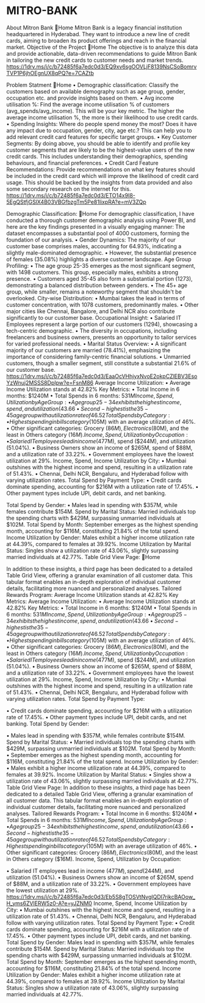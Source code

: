 # MITRO-BANK
About Mitron Bank
🔁Home
Mitron Bank is a legacy financial institution headquartered in Hyderabad. They want to introduce a new line of credit cards, aiming to broaden its product offerings and reach in the financial market.
Objective of the Project
🔁Home
The objective is to analyze this data and provide actionable, data-driven recommendations to guide Mitron Bank in tailoring the new credit cards to customer needs and market trends.
https://1drv.ms/i/c/b72485f6a7edc0d3/EQ9xv6sgOOVLjF8139NsCSoBomrvTVP1P6jhOEgnUX8qPQ?e=7CAZtb

Problem Statment
🔁Home
•	Demographic classification: Classify the customers based on available demography such as age group, gender, occupation etc. and provide insights based on them.
•	Avg income utilisation %: Find the average income utilisation % of customers (avg_spends/avg_income). This will be your key metric. The higher the average income utilisation %, the more is their likelihood to use credit cards.
•	Spending Insights: Where do people spend money the most? Does it have any impact due to occupation, gender, city, age etc.? This can help you to add relevant credit card features for specific target groups.
•	Key Customer Segments: By doing above, you should be able to identify and profile key customer segments that are likely to be the highest-value users of the new credit cards. This includes understanding their demographics, spending behaviours, and financial preferences.
•	Credit Card Feature Recommendations: Provide recommendations on what key features should be included in the credit card which will improve the likelihood of credit card usage. This should be backed by the insights from data provided and also some secondary research on the internet for this.
https://1drv.ms/i/c/b72485f6a7edc0d3/ETO14x9I8-5EgQStfjGSlX4B03VBGfbzgTm5Pe81lixpRA?e=mV3ZQp

Demographic Classification:
🔁Home
For demographic classification, I have conducted a thorough customer demographic analysis using Power BI, and here are the key findings presented in a visually engaging manner:
The dataset encompasses a substantial pool of 4000 customers, forming the foundation of our analysis.
•	Gender Dynamics: The majority of our customer base comprises males, accounting for 64.93%, indicating a slightly male-dominated demographic.
•	However, the substantial presence of females (35.08%) highlights a diverse customer landscape.
Age Group Profiling:
•	The age group 25-35 emerges as the most significant segment, with 1498 customers. This group, especially males, exhibits a strong presence.
•	Customers aged 35-45 also form a substantial portion (1273), demonstrating a balanced distribution between genders.
•	The 45+ age group, while smaller, remains a noteworthy segment that shouldn't be overlooked.
City-wise Distribution:
•	Mumbai takes the lead in terms of customer concentration, with 1078 customers, predominantly males.
•	Other major cities like Chennai, Bangalore, and Delhi NCR also contribute significantly to our customer base.
Occupational Insight:
•	Salaried IT Employees represent a large portion of our customers (1294), showcasing a tech-centric demographic.
•	The diversity in occupations, including freelancers and business owners, presents an opportunity to tailor services for varied professional needs.
•	Marital Status Overview:
•	A significant majority of our customers are married (78.41%), emphasizing the importance of considering family-centric financial solutions.
•	Unmarried customers, though a smaller segment, still constitute a substantial 21.6% of our customer base.
https://1drv.ms/i/c/b72485f6a7edc0d3/EaaOcVHhjyxNvoE2okpCZlEBV3EsoYzWnuj2MSSS8DpIpw?e=FsnM86
Average Income Utilization:
•	Average Income Utilization stands at 42.82%
Key Metrics:
       • Total Income in 6 months: $1240M
•	Total Spends in 6 months: $531M
Income, Spend, Utilization by Age Group:
        •   Age group 25-34 exhibits the highest income, spend, and utilization (43.66%).
•	Second-highest is the 35-45 age group with a utilization rate of 46.52%.
Total Spends by Category:
        • Highest spending in bills category ($105M) with an average utilization of 46%.
•	Other significant categories: Grocery ($86M), Electronics ($80M), and the least in Others category ($16M).
Income, Spend, Utilization by Occupation:
         •Salaried IT employees lead in income ($477M), spend ($244M), and utilization (51.04%).
•	Business Owners show an income of $265M, spend of $88M, and a utilization rate of 33.22%.
•	Government employees have the lowest utilization at 29%.
Income, Spend, Income Utilization by City:
        • Mumbai outshines with the highest income and spend, resulting in a utilization rate of 51.43%.
•	Chennai, Delhi NCR, Bengaluru, and Hyderabad follow with varying utilization rates.
Total Spend by Payment Type:
         • Credit cards dominate spending, accounting for $216M with a utilization rate of 17.45%.
•	Other payment types include UPI, debit cards, and net banking.

Total Spend by Gender:
          • Males lead in spending with $357M, while females contribute $154M.
Spend by Marital Status:
Married individuals top the spending charts with $429M, surpassing unmarried individuals at $102M.
Total Spend by Month:
September emerges as the highest spending month, accounting for $116M, constituting 21.84% of the total spend.
Income Utilization by Gender:
Males exhibit a higher income utilization rate at 44.39%, compared to females at 39.92%.
Income Utilization by Marital Status:
Singles show a utilization rate of 43.06%, slightly surpassing married individuals at 42.77%.
Table Grid View Page:
🔁Home
 
In addition to these insights, a third page has been dedicated to a detailed Table Grid View, offering a granular examination of all customer data. This tabular format enables an in-depth exploration of individual customer details, facilitating more nuanced and personalized analyses.
Tailored Rewards Program:
Average Income Utilization stands at 42.82%
Key Metrics:
       Average Income Utilization:
                   • Average Income Utilization stands at 42.82%
Key Metrics:
         • Total Income in 6 months: $1240M
•	Total Spends in 6 months: $531M
Income, Spend, Utilization by Age Group:
      •      Age group 25-34 exhibits the highest income, spend, and utilization (43.66%).
•	Second-highest is the 35-45 age group with a utilization rate of 46.52%.
Total Spends by Category: 
       • Highest spending in bills category ($105M) with an average utilization of 46%.
•	Other significant categories: Grocery ($86M), Electronics ($80M), and the least in Others category ($16M).
Income, Spend, Utilization by Occupation:
        • Salaried IT employees lead in income ($477M), spend ($244M), and utilization (51.04%).
•	Business Owners show an income of $265M, spend of $88M, and a utilization rate of 33.22%.
•	Government employees have the lowest utilization at 29%.
Income, Spend, Income Utilization by City:
       • Mumbai outshines with the highest income and spend, resulting in a utilization rate of 51.43%.
•	Chennai, Delhi NCR, Bengaluru, and Hyderabad follow with varying utilization rates.
Total Spend by Payment Type:
 
•	Credit cards dominate spending, accounting for $216M with a utilization rate of 17.45%.
•	Other payment types include UPI, debit cards, and net banking.
Total Spend by Gender:
 
•	Males lead in spending with $357M, while females contribute $154M.
Spend by Marital Status:
         • Married individuals top the spending charts with $429M, surpassing unmarried individuals at $102M.
Total Spend by Month:
          • September emerges as the highest spending month, accounting for $116M, constituting 21.84% of the total spend.
Income Utilization by Gender:
            • Males exhibit a higher income utilization rate at 44.39%, compared to females at 39.92%.
Income Utilization by Marital Status:
            • Singles show a utilization rate of 43.06%, slightly surpassing married individuals at 42.77%.
Table Grid View Page:
              In addition to these insights, a third page has been dedicated to a detailed Table Grid View, offering a granular examination of all customer data. This tabular format enables an in-depth exploration of individual customer details, facilitating more nuanced and personalized analyses.
Tailored Rewards Program:
        •      Total Income in 6 months: $1240M
•	Total Spends in 6 months: $531M
Income, Spend, Utilization by Age Group:
       •  Age group 25-34 exhibits the highest income, spend, and utilization (43.66%).
•	Second-highest is the 35-45 age group with a utilization rate of 46.52%.
Total Spends by Category:
        Highest spending in bills category ($105M) with an average utilization of 46%.
•	Other significant categories: Grocery ($86M), Electronics ($80M), and the least in Others category ($16M).
Income, Spend, Utilization by Occupation:
 
•	Salaried IT employees lead in income ($477M), spend ($244M), and utilization (51.04%).
•	Business Owners show an income of $265M, spend of $88M, and a utilization rate of 33.22%.
•	Government employees have the lowest utilization at 29%.
https://1drv.ms/i/c/b72485f6a7edc0d3/Eb5S8gTOSVtNvgIQDI7rikcBAOow_H_yms6ZVlERW5z0-A?e=yJZNM0
Income, Spend, Income Utilization by City:
       •    Mumbai outshines with the highest income and spend, resulting in a utilization rate of 51.43%.
•	Chennai, Delhi NCR, Bengaluru, and Hyderabad follow with varying utilization rates.
Total Spend by Payment Type:
       • Credit cards dominate spending, accounting for $216M with a utilization rate of 17.45%.
•	Other payment types include UPI, debit cards, and net banking.
Total Spend by Gender:
         Males lead in spending with $357M, while females contribute $154M.
Spend by Marital Status:
            Married individuals top the spending charts with $429M, surpassing unmarried individuals at                     $102M.
Total Spend by Month:
September emerges as the highest spending month, accounting for $116M, constituting 21.84% of the total spend.
Income Utilization by Gender:
Males exhibit a higher income utilization rate at 44.39%, compared to females at 39.92%.
Income Utilization by Marital Status:
Singles show a utilization rate of 43.06%, slightly surpassing married individuals at 42.77%.

